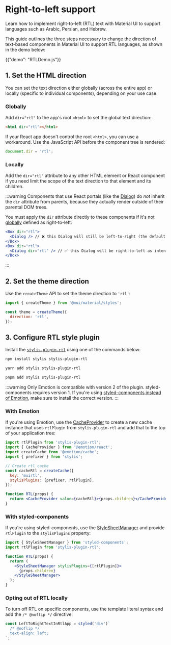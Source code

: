 # Right-to-left support

<p class="description">Learn how to implement right-to-left (RTL) text with Material UI to support languages such as Arabic, Persian, and Hebrew.</p>

This guide outlines the three steps necessary to change the direction of text-based components in Material UI to support RTL languages, as shown in the demo below:

{{"demo": "RTLDemo.js"}}

## 1. Set the HTML direction

You can set the text direction either globally (across the entire app) or locally (specific to individual components), depending on your use case.

### Globally

Add `dir="rtl"` to the app's root `<html>` to set the global text direction:

```html
<html dir="rtl"></html>
```

If your React app doesn't control the root `<html>`, you can use a workaround. Use the JavaScript API before the component tree is rendered:

```js
document.dir = 'rtl';
```


### Locally

Add the `dir="rtl"` attribute to any other HTML element or React component if you need limit the scope of the text direction to that element and its children.

:::warning
Components that use React portals (like the [Dialog](/material-ui/react-dialog/)) do _not_ inherit the `dir` attribute from parents, because they actually render outside of their parental DOM trees.

You must apply the `dir` attribute directly to these components if it's not [globally](#globally) defined as right-to-left:

```jsx
<Box dir="rtl">
  <Dialog /> // ❌ this Dialog will still be left-to-right (the default)
</Box>
<Box dir="rtl">
  <Dialog dir="rtl" /> // ✅ this Dialog will be right-to-left as intended
</Box>
```

:::

## 2. Set the theme direction

Use the `createTheme` API to set the theme direction to `'rtl'`:

```js
import { createTheme } from '@mui/material/styles';

const theme = createTheme({
  direction: 'rtl',
});
```

## 3. Configure RTL style plugin

Install the [`stylis-plugin-rtl`](https://github.com/styled-components/stylis-plugin-rtl) using one of the commands below:

<codeblock storageKey="package-manager">

```bash npm
npm install stylis stylis-plugin-rtl
```

```bash yarn
yarn add stylis stylis-plugin-rtl
```

```bash pnpm
pnpm add stylis stylis-plugin-rtl
```

</codeblock>

:::warning
Only Emotion is compatible with version 2 of the plugin.
styled-components requires version 1.
If you're using [styled-components instead of Emotion](/material-ui/guides/styled-components/), make sure to install the correct version.
:::

### With Emotion

If you're using Emotion, use the [CacheProvider](https://emotion.sh/docs/cache-provider) to create a new cache instance that uses `rtlPlugin` from `stylis-plugin-rtl` and add that to the top of your application tree:

```jsx
import rtlPlugin from 'stylis-plugin-rtl';
import { CacheProvider } from '@emotion/react';
import createCache from '@emotion/cache';
import { prefixer } from 'stylis';

// Create rtl cache
const cacheRtl = createCache({
  key: 'muirtl',
  stylisPlugins: [prefixer, rtlPlugin],
});

function RTL(props) {
  return <CacheProvider value={cacheRtl}>{props.children}</CacheProvider>;
}
```

### With styled-components

If you're using styled-components, use the [StyleSheetManager](https://styled-components.com/docs/api#stylesheetmanager) and provide `rtlPlugin` to the `stylisPlugins` property:

```jsx
import { StyleSheetManager } from 'styled-components';
import rtlPlugin from 'stylis-plugin-rtl';

function RTL(props) {
  return (
    <StyleSheetManager stylisPlugins={[rtlPlugin]}>
      {props.children}
    </StyleSheetManager>
  );
}
```

### Opting out of RTL locally

To turn off RTL on specific components, use the template literal syntax and add the `/* @noflip */` directive:

```js
const LeftToRightTextInRtlApp = styled('div')`
  /* @noflip */
  text-align: left;
`;
```
